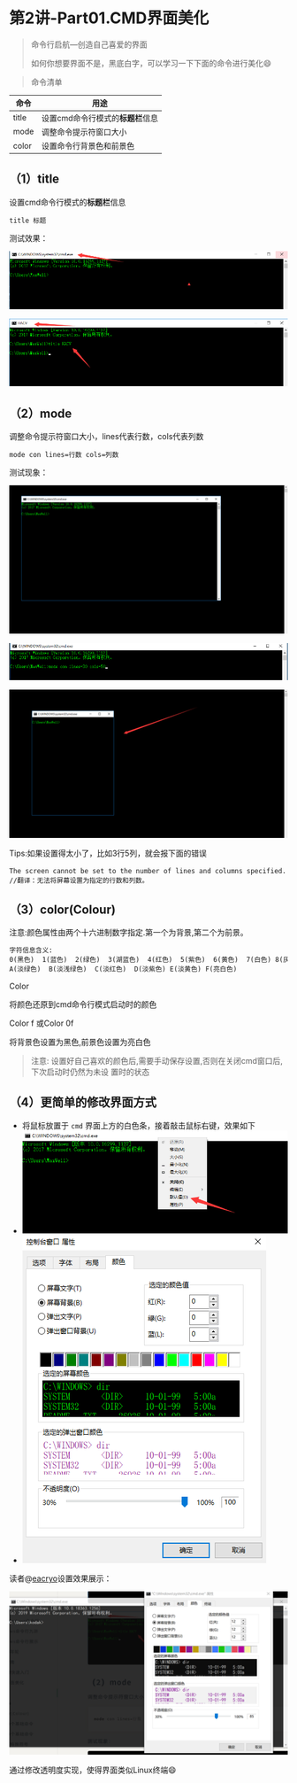 # 第2讲-Part01.CMD界面美化



> 命令行启航—创造自己喜爱的界面
>
> 如何你想要界面不是，黑底白字，可以学习一下下面的命令进行美化:smile:



> 命令清单

| 命令  | 用途                              |
| ----- | --------------------------------- |
| title | 设置cmd命令行模式的**标题栏**信息 |
| mode  | 调整命令提示符窗口大小            |
| color | 设置命令行背景色和前景色          |



## （1）title

设置cmd命令行模式的**标题栏**信息

```batch
title 标题
```

测试效果：

![原始](.\img\01.old.png)

![新](.\img\02.new.png)



## （2）mode

调整命令提示符窗口大小，lines代表行数，cols代表列数

```batch
mode con lines=行数 cols=列数
```

测试现象：

![03.mode_old](.\img\03.mode_old.png)

![04.mode_cmd](.\img\04.mode_cmd.png)

![05.mode_new](.\img\05.mode_new.png)

Tips:如果设置得太小了，比如3行5列，就会报下面的错误

```batch
The screen cannot be set to the number of lines and columns specified.
//翻译：无法将屏幕设置为指定的行数和列数。
```



## （3）color(Colour)


注意:颜色属性由两个十六进制数字指定.第一个为背景,第二个为前景。

```txt
字符信息含义:
0(黑色)  1(蓝色)  2(绿色)  3(湖蓝色)  4(红色)  5(紫色)  6(黄色)  7(白色) 8(灰色)  9(淡蓝色)  
A(淡绿色)  B(淡浅绿色)  C(淡红色)  D(淡紫色) E(淡黄色) F(亮白色)
```


Color  

将颜色还原到cmd命令行模式启动时的颜色  

Color f 或Color 0f   

 将背景色设置为黑色,前景色设置为亮白色

> 注意: 设置好自己喜欢的颜色后,需要手动保存设置,否则在关闭cmd窗口后,下次启动时仍然为未设
> 置时的状态



## （4）更简单的修改界面方式



- 将鼠标放置于	`cmd`    界面上方的白色条，接着敲击鼠标右键，效果如下
- ![06.默认值](.\img\06.默认值.png)
- ![07.修改界面-全程有效](.\img\07.修改界面-全程有效.png)



读者@[eacryo](https://github.com/eacryo)设置效果展示：

![08.eacryo](.\img\08.eacryo.png)

通过修改透明度实现，使得界面类似Linux终端:smile:



